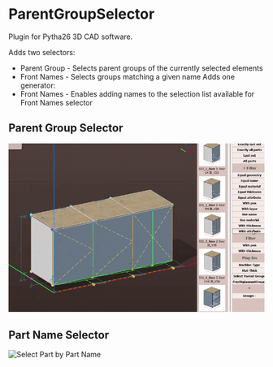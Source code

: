 # ParentGroupSelector
Plugin for Pytha26 3D CAD software.

Adds two selectors: 
* Parent Group - Selects parent groups of the currently selected elements
* Front Names - Selects groups matching a given name
Adds one generator:
* Front Names - Enables adding names to the selection list available for Front Names selector


## Parent Group Selector
![Select Part by Parent Group](SelectParentDemo.gif)

## Part Name Selector
![Select Part by Part Name](Part_name_selector.gif)

